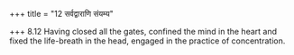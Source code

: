 +++
title = "12 सर्वद्वाराणि संयम्य"

+++
8.12 Having closed all the gates, confined the mind in the heart and
fixed the life-breath in the head, engaged in the practice of
concentration.
